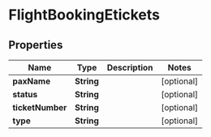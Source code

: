# FlightBookingEtickets

## Properties
Name | Type | Description | Notes
------------ | ------------- | ------------- | -------------
**paxName** | **String** |  |  [optional]
**status** | **String** |  |  [optional]
**ticketNumber** | **String** |  |  [optional]
**type** | **String** |  |  [optional]
